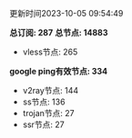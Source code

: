 更新时间2023-10-05 09:54:49

**总订阅: 287**
**总节点: 14883**
- vless节点: 265

**google ping有效节点: 334**
- v2ray节点: 144
- ss节点: 136
- trojan节点: 27
- ssr节点: 27
